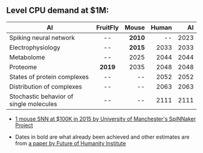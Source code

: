 

## Level	CPU demand at $1M:


| AI       | FruitFly           | Mouse  | Human  | AI
| ------------- |:---------------------------:| -----:| ------:|------:|
| Spiking neural network|--|**2010**|--| 2023 |
| Electrophysiology|--|**2015**|2033| 2033 |
| Metabolome |--|2025|2044| 2044 |
| Proteome |**2019**|2035|2048| 2048 |
| States of protein complexes |--|--|2052| 2052 |
| Distribution of complexes |--|--|2063| 2063 |
| Stochastic behavior of single molecules |--|--|2111| 2111 |

- [1 mouse SNN at $100K in 2015 by University of Manchester's SpiNNaker Project](https://www.youtube.com/watch?v=2e06C-yUwlc)

-  Dates in bold are what already been achieved and other estimates are from [a paper by Future of Humanity Institute](https://www.fhi.ox.ac.uk/brain-emulation-roadmap-report.pdf)
